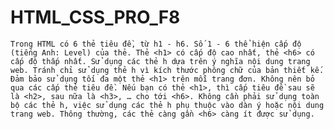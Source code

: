 # HTML_CSS_PRO_F8
``
Trong HTML có 6 thẻ tiêu đề, từ h1 - h6. Số 1 - 6 thể hiện cấp độ (tiếng Anh: Level) của thẻ. Thẻ <h1> có cấp độ cao nhất, thẻ <h6> có cấp độ thấp nhất.
Sử dụng các thẻ h dựa trên ý nghĩa nội dung trang web. Tránh chỉ sử dụng thẻ h vì kích thước phông chữ của bản thiết kế.
Đảm bảo sử dụng tối đa một thẻ <h1> trên mỗi trang đơn.
Không nên bỏ qua các cấp thẻ tiêu đề. Nếu bạn có thẻ <h1>, thì cấp tiêu đề sau sẽ là <h2>, sau nữa là <h3>, … cho tới <h6>.
Không cần phải sử dụng toàn bộ các thẻ h, việc sử dụng các thẻ h phụ thuộc vào dàn ý hoặc nội dung trang web. Thông thường, các thẻ càng gần <h6> càng ít được sử dụng. 
``